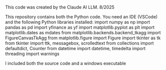 This code was created by the Claude AI LLM.  8/2025

This repository contains both the Python code.
You need an IDE (VSCode) and the following Python libraries installed:
import numpy as np
import pandas as pd
import yfinance as yf
import matplotlib.pyplot as plt
import matplotlib.dates as mdates
from matplotlib.backends.backend_tkagg import FigureCanvasTkAgg
from matplotlib.figure import Figure
import tkinter as tk
from tkinter import ttk, messagebox, scrolledtext
from collections import defaultdict, Counter
from datetime import datetime, timedelta
import threading
import warnings

I included both the source code and a windows executable

